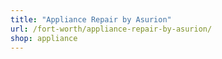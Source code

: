 ```yaml
---
title: "Appliance Repair by Asurion"
url: /fort-worth/appliance-repair-by-asurion/
shop: appliance
---
```

